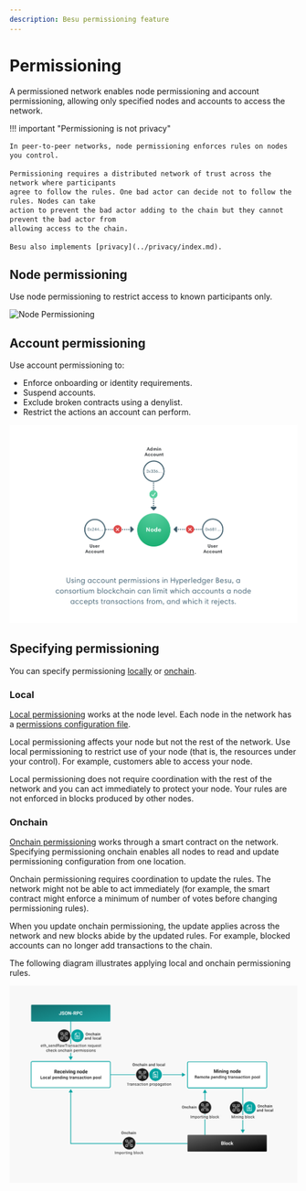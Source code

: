 ```yaml
---
description: Besu permissioning feature
---
```


# Permissioning

A permissioned network enables node permissioning and account permissioning, allowing only
specified nodes and accounts to access the network.

!!! important "Permissioning is not privacy"

    In peer-to-peer networks, node permissioning enforces rules on nodes you control.

    Permissioning requires a distributed network of trust across the network where participants
    agree to follow the rules. One bad actor can decide not to follow the rules. Nodes can take
    action to prevent the bad actor adding to the chain but they cannot prevent the bad actor from
    allowing access to the chain.

    Besu also implements [privacy](../privacy/index.md).

## Node permissioning

Use node permissioning to restrict access to known participants only.

![Node Permissioning](../../../images/node-permissioning-bad-actor.png)

## Account permissioning

Use account permissioning to:

* Enforce onboarding or identity requirements.
* Suspend accounts.
* Exclude broken contracts using a denylist.
* Restrict the actions an account can perform.

![Account Permissioning](../../../images/enterprise-ethereum-account-permissioning.png)

## Specifying permissioning

You can specify permissioning [locally](#local) or [onchain](#onchain).

### Local

[Local permissioning](../../how-to/use-permissioning/local.md) works at the node level.
Each node in the network has a [permissions configuration file].

Local permissioning affects your node but not the rest of the network. Use local permissioning to
restrict use of your node (that is, the resources under your control). For example, customers able
to access your node.

Local permissioning does not require coordination with the rest of the network and you can act
immediately to protect your node. Your rules are not enforced in blocks produced by other nodes.

### Onchain

[Onchain permissioning](onchain.md) works through a smart contract on the network.
Specifying permissioning onchain enables all nodes to read and update permissioning configuration
from one location.

Onchain permissioning requires coordination to update the rules. The network might not be able to
act immediately (for example, the smart contract might enforce a minimum of number of votes before
changing permissioning rules).

When you update onchain permissioning, the update applies across the network and new blocks abide
by the updated rules. For example, blocked accounts can no longer add transactions to the chain.

The following diagram illustrates applying local and onchain permissioning rules.

![Permissioning Flow](../../../images/PermissioningFlow.png)

<!-- Links -->
[permissions configuration file]: ../../how-to/use-permissioning/local.md#permissions-configuration-file
